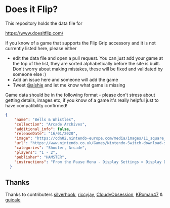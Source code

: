 # Does it Flip?

This repository holds the data file for

https://www.doesitflip.com/

If you know of a game that supports the Flip Grip accessory and it is not currently listed here, please either

- edit the data file and open a pull request. You can just add your game at the top of the list, they are sorted alphabetically before the site is built. Don't worry about making mistakes, these will be fixed and validated by someone else :)
- Add an issue here and someone will add the game
- Tweet [@alshie](https://twitter.com/Alshie) and let me know what game is missing

Game data should be in the following format - please don't stress about getting details, images etc, if you know of a game it's really helpful just to have compatibility confirmed!

```json
{
    "name": "Bells & Whistles",
    "collection": "Arcade Archives",
    "additional_info": false,
    "releaseDate": "16/01/2020",
    "image": "https://cdn02.nintendo-europe.com/media/images/11_square_images/games_18/nintendo_switch_download_software/SQ_NSwitchDS_ArcadeArchivesBellsAndWhistles.jpg",
    "url": "https://www.nintendo.co.uk/Games/Nintendo-Switch-download-software/Arcade-Archives-Bells-Whistles-1708133.html",
    "categories": "Shooter, Arcade",
    "players": "1 - 2",
    "publisher": "HAMSTER",
    "instructions": "From the Pause Menu - Display Settings > Display Direction"
  }
  ```

## Thanks

Thanks to contributers [silverhook](https://github.com/silverhook), [riccyjay](https://github.com/riccyjay), [CloudyObsession](https://twitter.com/CloudyObsession), [KRoman47](https://github.com/KRoman47) & [guicale](https://github.com/guicale)
